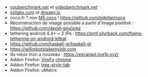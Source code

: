 - [cpubenchmark.net](http://cpubenchmark.net/cpu_list.php) et [videobenchmark.net](http://www.videocardbenchmark.net/gpu_list.php)
- [ssllabs.com](https://www.ssllabs.com/ssltest/) et [dnsspy.io](https://dnsspy.io/scan)
- coco.fr ? non [MS coco](http://mscoco.org/) ! https://github.com/pdollar/coco
- Reconstruction de visage possible a partir d'image pixelisé : https://github.com/david-gpu/srez
- tethering android 4.4+ = 2 IPs : https://pmf.silvrback.com/fixing-tethering-on-android-kitkat
- https://github.com/haskell-gi/haskell-gi
- https://willrobotstakemyjob.com
- du vieux msn a nouveau : https://escargot.log1p.xyz/
- Addon Firefox: [VimFx](https://addons.mozilla.org/en-US/firefox/addon/vimfx/) [chrome](https://vimium.github.io/)
- Addon Firefox: [tree-style-tab](https://addons.mozilla.org/en-US/firefox/addon/tree-style-tab/)
- Addon Firefox: uMatrix
